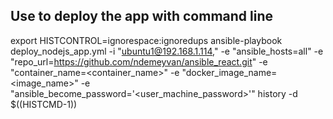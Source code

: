 ## Use to deploy the app with command line

export HISTCONTROL=ignorespace:ignoredups
ansible-playbook deploy_nodejs_app.yml -i "ubuntu1@192.168.1.114," -e "ansible_hosts=all" -e "repo_url=https://github.com/ndemeyvan/ansible_react.git" -e "container_name=<container_name>" -e "docker_image_name=<image_name>" -e "ansible_become_password='<user_machine_password>'"
history -d $((HISTCMD-1))

